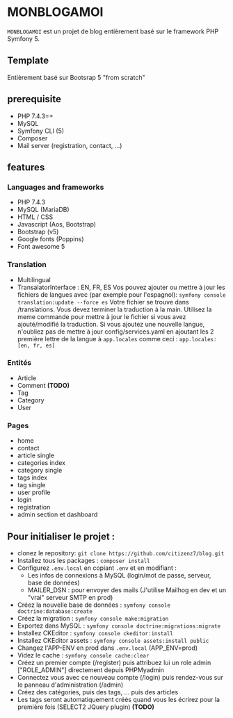 # MONBLOGAMOI
`MONBLOGAMOI` est un projet de blog entièrement basé sur le framework PHP Symfony 5.

## Template
Entièrement basé sur Bootsrap 5 "from scratch"

## prerequisite 
* PHP 7.4.3=+
* MySQL
* Symfony CLI (5)
* Composer
* Mail server (registration, contact, ...)

## features 
### Languages and frameworks
* PHP 7.4.3
* MySQL (MariaDB)
* HTML / CSS
* Javascript (Aos, Bootstrap)
* Bootstrap (v5)
* Google fonts (Poppins)
* Font awesome 5
### Translation
* Multilingual
* TransalatorInterface : EN, FR, ES
Vos pouvez ajouter ou mettre à jour les fichiers de langues avec (par exemple pour l'espagnol): `symfony console translation:update --force es`
Votre fichier se trouve dans /translations. Vous devez terminer la traduction à la main.
Utilisez la meme commande pour mettre à jour le fichier si vous avez ajouté/modifié la traduction.
Si vous ajoutez une nouvelle langue, n'oubliez pas de mettre à jour config/services.yaml en ajoutant les 2 première lettre de la langue à `app.locales` comme ceci : `app.locales: [en, fr, es]`
### Entités
* Article
* Comment **(TODO)**
* Tag
* Category
* User
### Pages
* home
* contact
* article single
* categories index
* category single
* tags index
* tag single
* user profile
* login
* registration
* admin section et dashboard

## Pour initialiser le projet :
* clonez le repository: `git clone https://github.com/citizenz7/blog.git`
* Installez tous les packages : `composer install`
* Configurez `.env.local` en copiant `.env` et en modifiant :
    * Les infos de connexions à MySQL (login/mot de passe, serveur, base de données)
    * MAILER_DSN : pour envoyer des mails (J'utilise Mailhog en dev et un "vrai" serveur SMTP en prod)
* Créez la nouvelle base de données : `symfony console doctrine:database:create`
* Créez la migration : `symfony console make:migration`
* Exportez dans MySQL : `symfony console doctrine:migrations:migrate`
* Installez CKEditor : `symfony console ckeditor:install`
* Installez CKEditor assets : `symfony console assets:install public`
* Changez l'APP-ENV en prod dans `.env.local` (APP_ENV=prod)
* Videz le cache : `symfony console cache:clear`
* Créez un premier compte (/register) puis attribuez lui un role admin ["ROLE_ADMIN"] directement depuis PHPMyadmin
* Connectez vous avec ce nouveau compte (/login) puis rendez-vous sur le panneau d'administration (/admin)
* Créez des catégories, puis des tags, ... puis des articles
* Les tags seront automatiquement créés quand vous les écrirez pour la première fois (SELECT2 JQuery plugin) **(TODO)**